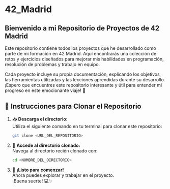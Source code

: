# 42_Madrid

## Bienvenido a mi Repositorio de Proyectos de 42 Madrid

Este repositorio contiene todos los proyectos que he desarrollado como parte de mi formación en 42 Madrid. Aquí encontrarás una colección de retos y ejercicios diseñados para mejorar mis habilidades en programación, resolución de problemas y trabajo en equipo.

Cada proyecto incluye su propia documentación, explicando los objetivos, las herramientas utilizadas y las lecciones aprendidas durante su desarrollo. ¡Espero que encuentres este repositorio interesante y útil para entender mi progreso en este emocionante viaje! 🚀

## 🌟 Instrucciones para Clonar el Repositorio

1. 📥 **Descarga el directorio:**  
    Utiliza el siguiente comando en tu terminal para clonar este repositorio:  
    ```bash
    git clone <URL_DEL_REPOSITORIO>
    ```

2. 📂 **Accede al directorio clonado:**  
    Navega al directorio recién clonado con:  
    ```bash
    cd <NOMBRE_DEL_DIRECTORIO>
    ```

3. 🚀 **¡Listo para comenzar!**  
    Ahora puedes explorar y trabajar en el proyecto.  
    ¡Buena suerte! 💻✨